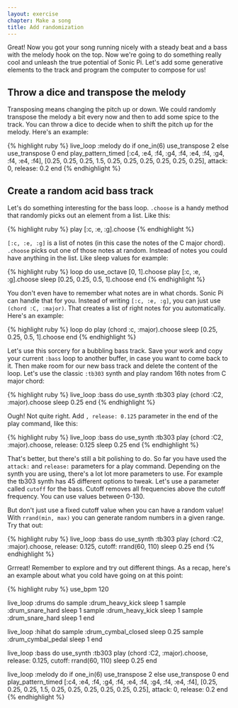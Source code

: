 ```yaml
---
layout: exercise
chapter: Make a song
title: Add randomization
---
```


Great! Now you got your song running nicely with a steady beat and a bass with the melody hook on the top. Now we're going to do something really cool and unleash the true potential of Sonic Pi. Let's add some generative elements to the track and program the computer to compose for us!

## Throw a dice and transpose the melody

Transposing means changing the pitch up or down. We could randomly transpose the melody a bit every now and then to add some spice to the track. You can throw a dice to decide when to shift the pitch up for the melody. Here's an example:

{% highlight ruby %}
live_loop :melody do
  if one_in(6)
    use_transpose 2
  else
    use_transpose 0
  end
  play_pattern_timed [:c4, :e4, :f4, :g4, :f4, :e4, :f4, :g4, :f4, :e4, :f4], [0.25, 0.25, 0.25, 1.5, 0.25, 0.25, 0.25, 0.25, 0.25, 0.25], attack: 0, release: 0.2
end
{% endhighlight %}

## Create a random acid bass track

Let's do something interesting for the bass loop. `.choose` is a handy method that randomly picks out an element from a list. Like this:

{% highlight ruby %}
play [:c, :e, :g].choose
{% endhighlight %}

`[:c, :e, :g]` is a list of notes (in this case the notes of the C major chord). `.choose` picks out one of those notes at random. Instead of notes you could have anything in the list. Like sleep values for example:

{% highlight ruby %}
loop do
  use_octave [0, 1].choose
  play [:c, :e, :g].choose
  sleep [0.25, 0.25, 0.5, 1].choose
end
{% endhighlight %}

You don't even have to remember what notes are in what chords. Sonic Pi can handle that for you. Instead of writing `[:c, :e, :g]`, you can just use `(chord :C, :major)`. That creates a list of right notes for you automatically. Here's an example:

{% highlight ruby %}
loop do
  play (chord :c, :major).choose
  sleep [0.25, 0.25, 0.5, 1].choose
end
{% endhighlight %}

Let's use this sorcery for a bubbling bass track. Save your work and copy your current `:bass` loop to another buffer, in case you want to come back to it. Then make room for our new bass track and delete the content of the loop. Let's use the classic `:tb303` synth and play random 16th notes from C major chord:

{% highlight ruby %}
live_loop :bass do
  use_synth :tb303
  play (chord :C2, :major).choose
  sleep 0.25
end
{% endhighlight %}

Ough! Not quite right. Add `, release: 0.125` parameter in the end of the play command, like this:

{% highlight ruby %}
live_loop :bass do
  use_synth :tb303
  play (chord :C2, :major).choose, release: 0.125
  sleep 0.25
end
{% endhighlight %}

That's better, but there's still a bit polishing to do. So far you have used the `attack:` and `release:` parameters for a play command. Depending on the synth you are using, there's a lot lot more parameters to use. For example the tb303 synth has 45 different options to tweak. Let's use a parameter called `cutoff` for the bass. Cutoff removes all frequencies above the cutoff frequency. You can use values between 0-130.

But don't just use a fixed cutoff value when you can have a random value! With `rrand(min, max)` you can generate random numbers in a given range. Try that out:

{% highlight ruby %}
live_loop :bass do
  use_synth :tb303
  play (chord :C2, :major).choose, release: 0.125, cutoff: rrand(60, 110)
  sleep 0.25
end
{% endhighlight %}

Grrreat! Remember to explore and try out different things. As a recap, here's an example about what you cold have going on at this point:

{% highlight ruby %}
use_bpm 120

live_loop :drums do
  sample :drum_heavy_kick
  sleep 1
  sample :drum_snare_hard
  sleep 1
  sample :drum_heavy_kick
  sleep 1
  sample :drum_snare_hard
  sleep 1
end

live_loop :hihat do
  sample :drum_cymbal_closed
  sleep 0.25
  sample :drum_cymbal_pedal
  sleep 1
end

live_loop :bass do
  use_synth :tb303
  play (chord :C2, :major).choose, release: 0.125, cutoff: rrand(60, 110)
  sleep 0.25
end


live_loop :melody do
  if one_in(6)
    use_transpose 2
  else
    use_transpose 0
  end
  play_pattern_timed [:c4, :e4, :f4, :g4, :f4, :e4, :f4, :g4, :f4, :e4, :f4], [0.25, 0.25, 0.25, 1.5, 0.25, 0.25, 0.25, 0.25, 0.25, 0.25], attack: 0, release: 0.2
end
{% endhighlight %}
